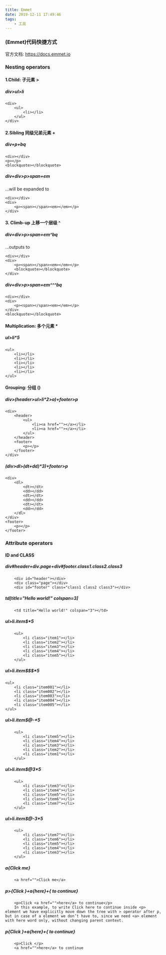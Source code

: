 ```yaml
---
title: Emmet
date: 2019-12-11 17:49:46
tags:
    - 工具
---
```


### (Emmet)代码快捷方式
官方文档: https://docs.emmet.io

### Nesting operators
#### 1.Child: 子元素 >
##### div>ul>li
```
<div>
    <ul>
        <li></li>
    </ul>
</div>

```

#### 2.Sibling 同级兄弟元素 +
##### div+p+bq
```
<div></div>
<p></p>
<blockquote></blockquote>
```

##### div+div>p>span+em 
...will be expanded to

```
<div></div>
<div>
    <p><span></span><em></em></p>
</div>
```
#### 3. Climb-up 上移一个层级 ^
##### div+div>p>span+em^bq
...outputs to

```
<div></div>
<div>
    <p><span></span><em></em></p>
    <blockquote></blockquote>
</div>
```

##### div+div>p>span+em^^^bq

```
<div></div>
<div>
    <p><span></span><em></em></p>
</div>
<blockquote></blockquote>
```

#### Multiplication: 多个元素 *
##### ul>li*5

```
<ul>
    <li></li>
    <li></li>
    <li></li>
    <li></li>
    <li></li>
</ul>
```

#### Grouping: 分组 ()
##### div>(header>ul>li*2>a)+footer>p
```
<div>
    <header>
        <ul>
            <li><a href=""></a></li>
            <li><a href=""></a></li>
        </ul>
    </header>
    <footer>
        <p></p>
    </footer>
</div>
```

##### (div>dl>(dt+dd)*3)+footer>p

```
<div>
    <dl>
        <dt></dt>
        <dd></dd>
        <dt></dt>
        <dd></dd>
        <dt></dt>
        <dd></dd>
    </dl>
</div>
<footer>
    <p></p>
</footer>
```

### Attribute operators

#### ID and CLASS
##### div#header+div.page+div#footer.class1.class2.class3
```
    <div id="header"></div>
    <div class="page"></div>
    <div id="footer" class="class1 class2 class3"></div>
```

##### td[title="Hello world!" colspan=3]
```
    <td title="Hello world!" colspan="3"></td>
```
##### ul>li.item$*5
```
    <ul>
        <li class="item1"></li>
        <li class="item2"></li>
        <li class="item3"></li>
        <li class="item4"></li>
        <li class="item5"></li>
    </ul>
```

##### ul>li.item$$$*5
```
<ul>
    <li class="item001"></li>
    <li class="item002"></li>
    <li class="item003"></li>
    <li class="item004"></li>
    <li class="item005"></li>
</ul>
```
##### ul>li.item$@-*5

```
    <ul>
        <li class="item5"></li>
        <li class="item4"></li>
        <li class="item3"></li>
        <li class="item2"></li>
        <li class="item1"></li>
    </ul>
```

##### ul>li.item$@3*5

```
    <ul>
        <li class="item3"></li>
        <li class="item4"></li>
        <li class="item5"></li>
        <li class="item6"></li>
        <li class="item7"></li>
    </ul>
```

##### ul>li.item$@-3*5

```
    <ul>
        <li class="item7"></li>
        <li class="item6"></li>
        <li class="item5"></li>
        <li class="item4"></li>
        <li class="item3"></li>
    </ul>
```

##### a{Click me}
```
    <a href="">Click me</a>
```
##### p>{Click }+a{here}+{ to continue}
```
    <p>Click <a href="">here</a> to continue</p>
    In this example, to write Click here to continue inside <p> element we have explicitly move down the tree with > operator after p, but in case of a element we don’t have to, since we need <a> element with here word only, without changing parent context.
```

##### p{Click }+a{here}+{ to continue}

```
    <p>Click </p>
    <a href="">here</a> to continue
```

